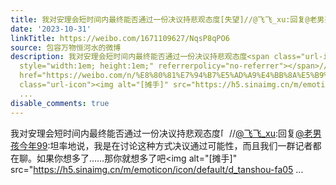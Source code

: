 ```yaml
---
title: 我对安理会短时间内最终能否通过一份决议持悲观态度[失望]//@飞飞_xu:回复@老男孩今年99:坦率地说，我是在讨论这种方式决议通过可能性，而且我们一群记者都在聊...
date: '2023-10-31'
linkTitle: https://weibo.com/1671109627/NqsP8qPO6
source: 包容万物恒河水的微博
description: 我对安理会短时间内最终能否通过一份决议持悲观态度<span class="url-icon"><img alt="[失望]" src="https://h5.sinaimg.cn/m/emoticon/icon/default/d_shiwang-b4bf17068f.png"
  style="width:1em; height:1em;" referrerpolicy="no-referrer"></span>//<a href="https://weibo.com/n/%E9%A3%9E%E9%A3%9E_xu">@飞飞_xu</a>:回复<a
  href="https://weibo.com/n/%E8%80%81%E7%94%B7%E5%AD%A9%E4%BB%8A%E5%B9%B499">@老男孩今年99</a>:坦率地说，我是在讨论这种方式决议通过可能性，而且我们一群记者都在聊。如果你想多了……那你就想多了吧<span
  class="url-icon"><img alt="[摊手]" src="https://h5.sinaimg.cn/m/emoticon/icon/default/d_tanshou-fa05
  ...
disable_comments: true
---
```

我对安理会短时间内最终能否通过一份决议持悲观态度<span class="url-icon"><img alt="[失望]" src="https://h5.sinaimg.cn/m/emoticon/icon/default/d_shiwang-b4bf17068f.png" style="width:1em; height:1em;" referrerpolicy="no-referrer"></span>//<a href="https://weibo.com/n/%E9%A3%9E%E9%A3%9E_xu">@飞飞_xu</a>:回复<a href="https://weibo.com/n/%E8%80%81%E7%94%B7%E5%AD%A9%E4%BB%8A%E5%B9%B499">@老男孩今年99</a>:坦率地说，我是在讨论这种方式决议通过可能性，而且我们一群记者都在聊。如果你想多了……那你就想多了吧<span class="url-icon"><img alt="[摊手]" src="https://h5.sinaimg.cn/m/emoticon/icon/default/d_tanshou-fa05 ...
